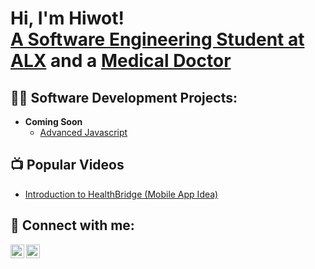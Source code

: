 <h1>Hi, I'm Hiwot! <br/><a href="https://github.com/HiwotWondale">A Software Engineering Student at ALX</a> and a <a href="https://www.linkedin.com/in/dr-hiwot-wondale-7091372a3/">Medical Doctor</a></h1>

<h2>👨‍💻 Software Development Projects:</h2>

- <b>Coming Soon</b>
  - [Advanced Javascript](https://github.com)

<h2>📺 Popular Videos</h2>

- [Introduction to HealthBridge (Mobile App Idea)](https://www.youtube.com/watch?v=1JkrtpRo01Y)

<h2> 🤳 Connect with me:</h2>

[<img align="left" alt="Abelabebayehu | LinkedIn" width="22px" src="https://cdn.jsdelivr.net/npm/simple-icons@v3/icons/linkedin.svg" />][linkedin]
[<img align="left" alt="Abelabebayehu | Twitter" width="22px" src="https://cdn.jsdelivr.net/npm/simple-icons@11.3.0/icons/x.svg" />][twitter]


[linkedin]: https://linkedin.com/in//abel-abebayehu-b05bb3164
[twitter]: https://twitter.com/abebayehu_53038




<!--
hiwiye/hiwiye is a ✨ _special_ ✨ repository because its README.md (this file) appears on your GitHub profile.

Here are some ideas to get you started:

- 🔭 I’m currently working on ...
- 🌱 I’m currently learning ...
- 👯 I’m looking to collaborate on ...
- 🤔 I’m looking for help with ...
- 💬 Ask me about ...
- 📫 How to reach me: ...
- 😄 Pronouns: ...
- ⚡️ Fun fact: ...
-->
